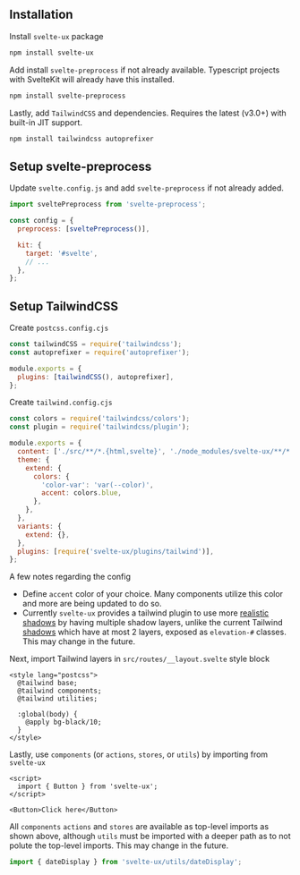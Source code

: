 <script lang="ts">
  import AppBar from '$lib/components/AppBar.svelte';
</script>

<AppBar title="svelte-ux" />

<main class="p-2">
<div class="prose max-w-none bg-white rounded border p-4">

## Installation

Install `svelte-ux` package

```sh
npm install svelte-ux
```

Add install `svelte-preprocess` if not already available. Typescript projects with SvelteKit will already have this installed.

```sh
npm install svelte-preprocess
```

Lastly, add `TailwindCSS` and dependencies. Requires the latest (v3.0+) with built-in JIT support.

```sh
npm install tailwindcss autoprefixer
```

## Setup svelte-preprocess

Update `svelte.config.js` and add `svelte-preprocess` if not already added.

```js
import sveltePreprocess from 'svelte-preprocess';

const config = {
  preprocess: [sveltePreprocess()],

  kit: {
    target: '#svelte',
    // ...
  },
};
```

## Setup TailwindCSS

Create `postcss.config.cjs`

```js
const tailwindCSS = require('tailwindcss');
const autoprefixer = require('autoprefixer');

module.exports = {
  plugins: [tailwindCSS(), autoprefixer],
};
```

Create `tailwind.config.cjs`

```js
const colors = require('tailwindcss/colors');
const plugin = require('tailwindcss/plugin');

module.exports = {
  content: ['./src/**/*.{html,svelte}', './node_modules/svelte-ux/**/*.{svelte,js}'],
  theme: {
    extend: {
      colors: {
        'color-var': 'var(--color)',
        accent: colors.blue,
      },
    },
  },
  variants: {
    extend: {},
  },
  plugins: [require('svelte-ux/plugins/tailwind')],
};
```

A few notes regarding the config

- Define `accent` color of your choice. Many components utilize this color and more are being updated to do so.
- Currently `svelte-ux` provides a tailwind plugin to use more [realistic shadows](https://www.joshwcomeau.com/css/designing-shadows/) by having multiple shadow layers, unlike the current Tailwind [shadows](https://tailwindcss.com/docs/box-shadow) which have at most 2 layers, exposed as `elevation-#` classes. This may change in the future.

Next, import Tailwind layers in `src/routes/__layout.svelte` style block

```svelte
<style lang="postcss">
  @tailwind base;
  @tailwind components;
  @tailwind utilities;

  :global(body) {
    @apply bg-black/10;
  }
</style>
```

Lastly, use `components` (or `actions`, `stores`, or `utils`) by importing from `svelte-ux`

```svelte
<script>
  import { Button } from 'svelte-ux';
</script>

<Button>Click here</Button>
```

All `components` `actions` and `stores` are available as top-level imports as shown above, although `utils` must be imported with a deeper path as to not polute the top-level imports. This may change in the future.

```js
import { dateDisplay } from 'svelte-ux/utils/dateDisplay';
```

 </div>
</main>
